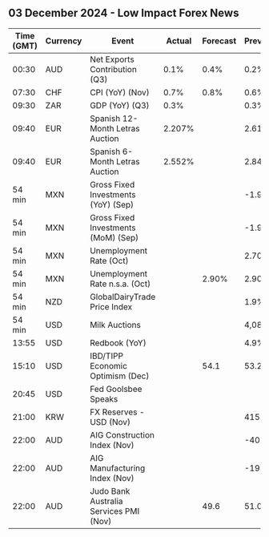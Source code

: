 ## 03 December 2024 - Low Impact Forex News

| Time (GMT) | Currency | Event | Actual | Forecast | Previous |
|------|----------|-------|--------|----------|----------|
| 00:30 | AUD | Net Exports Contribution (Q3) | 0.1% | 0.4% | 0.2% |
| 07:30 | CHF | CPI (YoY) (Nov) | 0.7% | 0.8% | 0.6% |
| 09:30 | ZAR | GDP (YoY) (Q3) | 0.3% |  | 0.3% |
| 09:40 | EUR | Spanish 12-Month Letras Auction | 2.207% |  | 2.610% |
| 09:40 | EUR | Spanish 6-Month Letras Auction | 2.552% |  | 2.840% |
| 54 min | MXN | Gross Fixed Investments (YoY) (Sep) |  |  | -1.90% |
| 54 min | MXN | Gross Fixed Investments (MoM) (Sep) |  |  | -1.90% |
| 54 min | MXN | Unemployment Rate (Oct) |  |  | 2.70% |
| 54 min | MXN | Unemployment Rate n.s.a. (Oct) |  | 2.90% | 2.90% |
| 54 min | NZD | GlobalDairyTrade Price Index |  |  | 1.9% |
| 54 min | USD | Milk Auctions |  |  | 4,089.0 |
| 13:55 | USD | Redbook (YoY) |  |  | 4.9% |
| 15:10 | USD | IBD/TIPP Economic Optimism (Dec) |  | 54.1 | 53.2 |
| 20:45 | USD | Fed Goolsbee Speaks |  |  |  |
| 21:00 | KRW | FX Reserves - USD (Nov) |  |  | 415.70B |
| 22:00 | AUD | AIG Construction Index (Nov) |  |  | -40.9 |
| 22:00 | AUD | AIG Manufacturing Index (Nov) |  |  | -19.7 |
| 22:00 | AUD | Judo Bank Australia Services PMI (Nov) |  | 49.6 | 51.0 |
